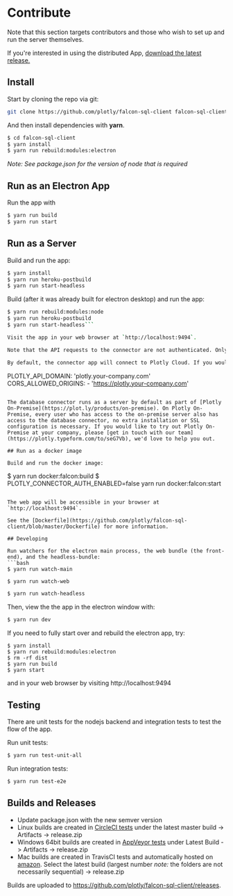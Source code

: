 # Contribute

Note that this section targets contributors and those who wish to set up and run the server themselves.

If you're interested in using the distributed App, [download the latest release.](https://github.com/plotly/falcon-sql-client/releases)

## Install

Start by cloning the repo via git:

```bash
git clone https://github.com/plotly/falcon-sql-client falcon-sql-client
```

And then install dependencies with **yarn**.

```bash
$ cd falcon-sql-client
$ yarn install
$ yarn run rebuild:modules:electron
```

*Note: See package.json for the version of node that is required*

## Run as an Electron App
Run the app with
```bash
$ yarn run build
$ yarn run start
```

## Run as a Server

Build and run the app:
```bash
$ yarn install
$ yarn run heroku-postbuild
$ yarn run start-headless
```

Build (after it was already built for electron desktop) and run the app:
```bash
$ yarn run rebuild:modules:node
$ yarn run heroku-postbuild
$ yarn run start-headless```

Visit the app in your web browser at `http://localhost:9494`.

Note that the API requests to the connector are not authenticated. Only run the app as a server on trusted networks, do not run the app on public networks.

By default, the connector app will connect to Plotly Cloud. If you would like to connect the app to your private [Plotly On-Premise](https://plot.ly/products/on-premise) server, then modify the app's settings in `~/.plotly/connector/settings.yaml` with:

```
PLOTLY_API_DOMAIN: 'plotly.your-company.com'
CORS_ALLOWED_ORIGINS:
    - 'https://plotly.your-company.com'
```

The database connector runs as a server by default as part of [Plotly On-Premise](https://plot.ly/products/on-premise). On Plotly On-Premise, every user who has access to the on-premise server also has access to the database connector, no extra installation or SSL configuration is necessary. If you would like to try out Plotly On-Premise at your company, please [get in touch with our team](https://plotly.typeform.com/to/seG7Vb), we'd love to help you out.

## Run as a docker image

Build and run the docker image:
```
$ yarn run docker:falcon:build
$ PLOTLY_CONNECTOR_AUTH_ENABLED=false yarn run docker:falcon:start
```

The web app will be accessible in your browser at `http://localhost:9494`.

See the [Dockerfile](https://github.com/plotly/falcon-sql-client/blob/master/Dockerfile) for more information.

## Developing

Run watchers for the electron main process, the web bundle (the front-end), and the headless-bundle:
```bash
$ yarn run watch-main
```

```bash
$ yarn run watch-web
```

```bash
$ yarn run watch-headless
```

Then, view the the app in the electron window with:

```bash
$ yarn run dev
```

If you need to fully start over and rebuild the electron app, try:
```
$ yarn install
$ yarn run rebuild:modules:electron
$ rm -rf dist
$ yarn run build
$ yarn start
```

and in your web browser by visiting http://localhost:9494

## Testing

There are unit tests for the nodejs backend and integration tests to test the flow of the app.

Run unit tests:
```bash
$ yarn run test-unit-all
```

Run integration tests:
```bash
$ yarn run test-e2e
```

## Builds and Releases

- Update package.json with the new semver version
- Linux builds are created in [CircleCI tests](https://circleci.com/gh/plotly/falcon-sql-client/tree/master) under the latest master build -> Artifacts -> release.zip
- Windows 64bit builds are created in [AppVeyor tests](https://ci.appveyor.com/project/AppVeyorDashAdmin/falcon-sql-client)  under Latest Build -> Artifacts -> release.zip
- Mac builds are created in TravisCI tests and automatically hosted on [amazon](https://s3.console.aws.amazon.com/s3/buckets/falcon-travis-artifacts/plotly/falcon-sql-client/?region=us-east-1&tab=overview). Select the latest build (largest number *note:* the folders are not necessarily sequential) -> release.zip

Builds are uploaded to https://github.com/plotly/falcon-sql-client/releases.
